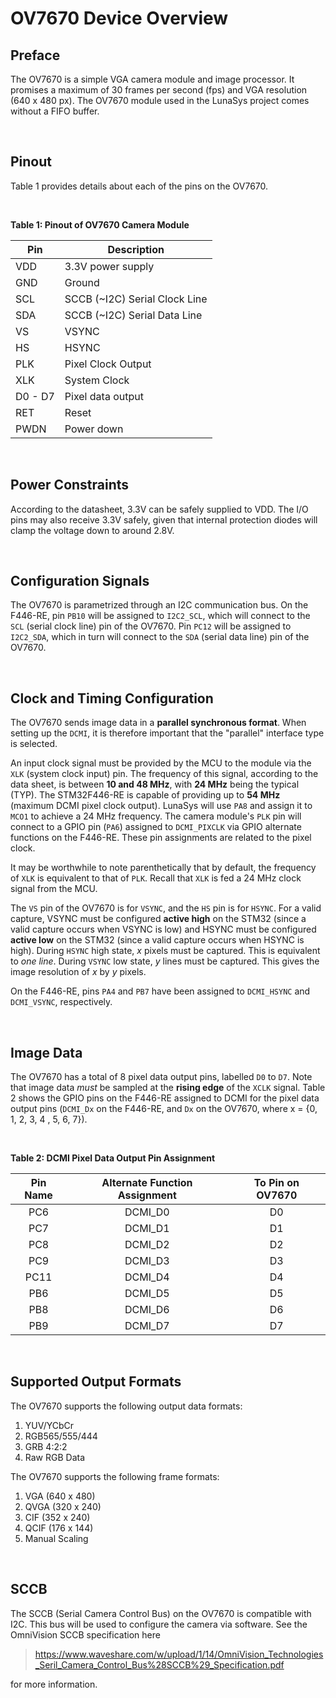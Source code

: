 # OV7670 Device Overview

## Preface 
The OV7670 is a simple VGA camera module and image processor. It promises a maximum of 30 frames per second (fps) and VGA resolution (640 x 480 px). The OV7670 module used in the LunaSys project comes without a FIFO buffer.

<br />

## Pinout

Table 1 provides details about each of the pins on the OV7670. 

<br />

__Table 1: Pinout of OV7670 Camera Module__

| Pin | Description |
|---------|-------------------|
| VDD     | 3.3V power supply |
| GND     | Ground            |
| SCL     | SCCB (~I2C) Serial Clock Line |
| SDA     | SCCB (~I2C) Serial Data Line |
| VS      | VSYNC |
| HS      | HSYNC |
| PLK     | Pixel Clock Output |
| XLK     | System Clock |
| D0 - D7 | Pixel data output |
| RET     | Reset |
| PWDN    | Power down |

<br />

## Power Constraints
According to the datasheet, 3.3V can be safely supplied to VDD. The I/O pins may also receive 3.3V safely, given that internal protection diodes will clamp the voltage down to around 2.8V. 

<br />

## Configuration Signals
The OV7670 is parametrized through an I2C communication bus. On the F446-RE, pin `PB10` will be assigned to `I2C2_SCL`, which will connect to the `SCL` (serial clock line) pin of the OV7670. Pin `PC12` will be assigned to `I2C2_SDA`, which in turn will connect to the `SDA` (serial data line) pin of the OV7670.

<br />

## Clock and Timing Configuration
The OV7670 sends image data in a __parallel synchronous format__. When setting up the `DCMI`, it is therefore important that the "parallel" interface type is selected. 

An input clock signal must be provided by the MCU to the module via the `XLK` (system clock input) pin. The frequency of this signal, according to the data sheet, is between __10 and 48 MHz__, with __24 MHz__ being the typical (TYP). The STM32F446-RE is capable of providing up to __54 MHz__ (maximum DCMI pixel clock output). LunaSys will use `PA8` and assign it to `MCO1` to achieve a 24 MHz frequency. The camera module's `PLK` pin will connect to a GPIO pin (`PA6`) assigned to `DCMI_PIXCLK` via GPIO alternate functions on the F446-RE. These pin assignments are related to the pixel clock.

It may be worthwhile to note parenthetically that by default, the frequency of `XLK` is equivalent to that of `PLK`. Recall that `XLK` is fed a 24 MHz clock signal from the MCU.

The `VS` pin of the OV7670 is for `VSYNC`, and the `HS` pin is for `HSYNC`. For a valid capture, VSYNC must be configured __active high__ on the STM32 (since a valid capture occurs when VSYNC is low) and HSYNC must be configured __active low__ on the STM32 (since a valid capture occurs when HSYNC is high). During `HSYNC` high state, _x_ pixels must be captured. This is equivalent to _one line_. During `VSYNC` low state, _y_ lines must be captured. This gives the image resolution of _x_ by _y_ pixels.

On the F446-RE, pins `PA4` and `PB7` have been assigned to `DCMI_HSYNC` and `DCMI_VSYNC`, respectively. 

<br />

## Image Data 
The OV7670 has a total of 8 pixel data output pins, labelled `D0` to `D7`. Note that image data _must_ be sampled at the __rising edge__ of the `XCLK` signal. Table 2 shows the GPIO pins on the F446-RE assigned to DCMI for the pixel data output pins (`DCMI_Dx` on the F446-RE, and `Dx` on the OV7670, where x = {0, 1, 2, 3, 4 , 5, 6, 7}).

<br />

__Table 2: DCMI Pixel Data Output Pin Assignment__

| Pin Name | Alternate Function Assignment    | To Pin on OV7670 |
|:--------:|:--------------------------------:|:----------------:|
| PC6      |  DCMI_D0                         | D0               |
| PC7      |  DCMI_D1                         | D1               |
| PC8      |  DCMI_D2                         | D2               |
| PC9      |  DCMI_D3                         | D3               |
| PC11     |  DCMI_D4                         | D4               |
| PB6      |  DCMI_D5                         | D5               |
| PB8      |  DCMI_D6                         | D6               |
| PB9      |  DCMI_D7                         | D7               |

<br />

## Supported Output Formats
The OV7670 supports the following output data formats:
1. YUV/YCbCr
2. RGB565/555/444
3. GRB 4:2:2
4. Raw RGB Data

The OV7670 supports the following frame formats:
1. VGA (640 x 480)
2. QVGA (320 x 240)
3. CIF (352 x 240)
4. QCIF (176 x 144)
5. Manual Scaling

<br />

## SCCB

The SCCB (Serial Camera Control Bus) on the OV7670 is compatible with I2C. This bus will be used to configure the camera via software. See the OmniVision SCCB specification here 

>https://www.waveshare.com/w/upload/1/14/OmniVision_Technologies_Seril_Camera_Control_Bus%28SCCB%29_Specification.pdf 

for more information.
